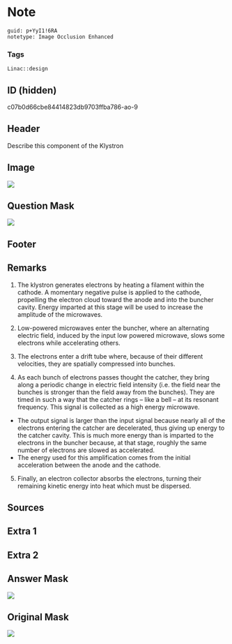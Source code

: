 # Note
```
guid: p+YyI1!6RA
notetype: Image Occlusion Enhanced
```

### Tags
```
Linac::design
```

## ID (hidden)
c07b0d66cbe84414823db9703ffba786-ao-9

## Header
Describe this component of the Klystron

## Image
<img src="tmpwy345snr.png" />

## Question Mask
<img src="c07b0d66cbe84414823db9703ffba786-ao-9-Q.svg" />

## Footer


## Remarks
1. The klystron generates electrons by heating a filament within the cathode. A momentary negative pulse is applied to the cathode, propelling the electron cloud toward the anode and into the buncher cavity. Energy imparted at this stage will be used to increase the amplitude of the microwaves.

2. Low-powered microwaves enter the buncher, where an alternating electric field, induced by the input low powered microwave, slows some electrons while accelerating others.

3. The electrons enter a drift tube where, because of their different velocities, they are spatially compressed into bunches.

4. As each bunch of electrons passes thought the catcher, they bring along a periodic change in electric field intensity (i.e. the field near the bunches is stronger than the field away from the bunches). They are timed in such a way that the catcher rings – like a bell – at its resonant frequency. This signal is collected as a high energy microwave.
 - The output signal is larger than the input signal because nearly all of the electrons entering the catcher are decelerated, thus giving up energy to the catcher cavity. This is much more energy than is imparted to the electrons in the buncher because, at that stage, roughly the same number of electrons are slowed as accelerated.
 - The energy used for this amplification comes from the initial acceleration between the anode and the cathode.

5. Finally, an electron collector absorbs the electrons, turning their remaining kinetic energy into heat which must be dispersed.

## Sources


## Extra 1


## Extra 2


## Answer Mask
<img src="c07b0d66cbe84414823db9703ffba786-ao-9-A.svg" />

## Original Mask
<img src="c07b0d66cbe84414823db9703ffba786-ao-O.svg" />

